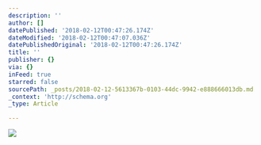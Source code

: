 ```yaml
---
description: ''
author: []
datePublished: '2018-02-12T00:47:26.174Z'
dateModified: '2018-02-12T00:47:07.036Z'
datePublishedOriginal: '2018-02-12T00:47:26.174Z'
title: ''
publisher: {}
via: {}
inFeed: true
starred: false
sourcePath: _posts/2018-02-12-5613367b-0103-44dc-9942-e888666013db.md
_context: 'http://schema.org'
_type: Article

---
```

![](https://the-grid-user-content.s3-us-west-2.amazonaws.com/1e73a3a6-b6f7-4ce3-b484-e8e3cba61d9e.jpg)